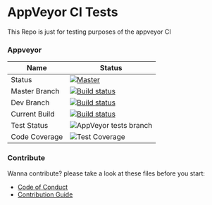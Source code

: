 # AppVeyor CI Tests
This Repo is just for testing purposes of the appveyor CI

### Appveyor
| Name        | Status           |
|---------------|-------------| 
| Status      | [![Master](https://ci.appveyor.com/api/projects/status/qhmgyx1dg861wvh9/branch/master?svg=true&passingText=Overall%20-%20OK)](https://ci.appveyor.com/project/bateskevin/psmarkdown/branch/master)  | 
| Master Branch      | [![Build status](https://ci.appveyor.com/api/projects/status/qhmgyx1dg861wvh9/branch/Master?svg=true)](https://ci.appveyor.com/project/bateskevin/psmarkdown/branch/Master)      |
| Dev Branch      | [![Build status](https://ci.appveyor.com/api/projects/status/qhmgyx1dg861wvh9/branch/Dev?svg=true)](https://ci.appveyor.com/project/bateskevin/psmarkdown/branch/Dev)      |
| Current Build      | [![Build status](https://ci.appveyor.com/api/projects/status/qhmgyx1dg861wvh9?svg=true)](https://ci.appveyor.com/project/bateskevin/psmarkdown)      |
| Test Status      | ![AppVeyor tests branch](https://img.shields.io/appveyor/tests/bateskevin/PSMarkdown/master.svg)      |
| Code Coverage      | ![Test Coverage](https://img.shields.io/badge/coverage-100%25-brightgreen.svg?maxAge=60)      |

### Contribute

Wanna contribute? please take a look at these files before you start:

* [Code of Conduct](Docs/CODE_OF_CONDUCT.md)
* [Contribution Guide](Docs/CONTRIBUTING.md)
